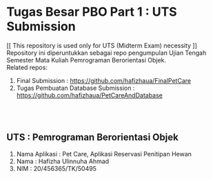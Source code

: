 # Tugas Besar PBO Part 1 : UTS Submission
[[ This repository is used only for UTS (Midterm Exam) necessity ]]<br>
Repository ini diperuntukkan sebagai repo pengumpulan Ujian Tengah Semester Mata Kuliah Pemrograman Berorientasi Objek.
<br>Related repos:<br>
1. Final Submission : https://github.com/hafizhaua/FinalPetCare
2. Tugas Pembuatan Database Submission : https://github.com/hafizhaua/PetCareAndDatabase

<br><br>
## UTS : Pemrograman Berorientasi Objek<br>
1. Nama Aplikasi : Pet Care, Aplikasi Reservasi Penitipan Hewan<br>
2. Nama : Hafizha Ulinnuha Ahmad<br>
3. NIM : 20/456365/TK/50495<br>
